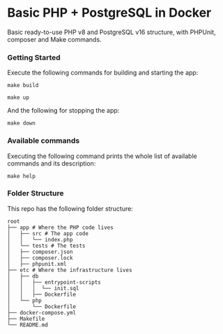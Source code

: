 # Basic PHP + PostgreSQL in Docker

Basic ready-to-use PHP v8 and PostgreSQL v16 structure, with PHPUnit, composer and Make commands.

### Getting Started
Execute the following commands for building and starting the app:
```shell
make build
```
```shell
make up
```
And the following for stopping the app:
```shell
make down
```

### Available commands
Executing the following command prints the whole list of available commands and its description:
```shell
make help
```

### Folder Structure
This repo has the following folder structure:
```shell
root
├── app # Where the PHP code lives
│   ├── src # The app code
│   │   └── index.php
│   └── tests # The tests
│   ├── composer.json
│   ├── composer.lock
│   ├── phpunit.xml
├── etc # Where the infrastructure lives
│   ├── db
│   │   ├── entrypoint-scripts
│   │   │  └── init.sql
│   │   ├── Dockerfile
│   └── php
│       └── Dockerfile
├── docker-compose.yml
├── Makefile
└── README.md

```
